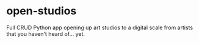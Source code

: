 # open-studios
Full CRUD Python app opening up art studios to a digital scale from artists that you haven't heard of... yet.

